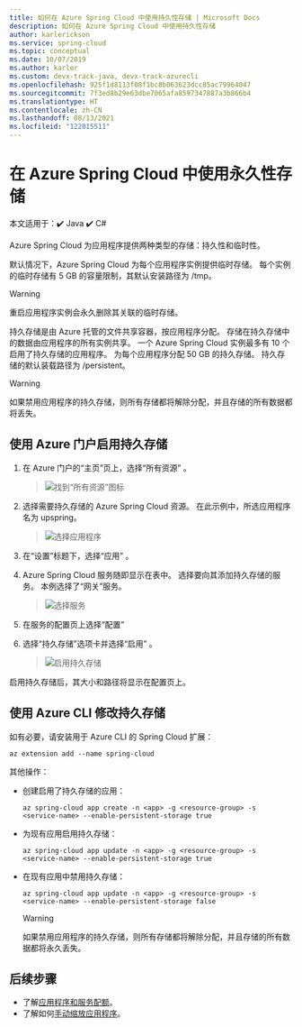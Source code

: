 ```yaml
---
title: 如何在 Azure Spring Cloud 中使用持久性存储 | Microsoft Docs
description: 如何在 Azure Spring Cloud 中使用持久性存储
author: karlerickson
ms.service: spring-cloud
ms.topic: conceptual
ms.date: 10/07/2019
ms.author: karler
ms.custom: devx-track-java, devx-track-azurecli
ms.openlocfilehash: 925f1d8113f08f1bc8b063623dcc85ac79964047
ms.sourcegitcommit: 7f3ed8b29e63dbe7065afa8597347887a3b866b4
ms.translationtype: HT
ms.contentlocale: zh-CN
ms.lasthandoff: 08/13/2021
ms.locfileid: "122015511"
---
```

# <a name="use-persistent-storage-in-azure-spring-cloud"></a>在 Azure Spring Cloud 中使用永久性存储

本文适用于：✔️ Java ✔️ C#

Azure Spring Cloud 为应用程序提供两种类型的存储：持久性和临时性。

默认情况下，Azure Spring Cloud 为每个应用程序实例提供临时存储。 每个实例的临时存储有 5 GB 的容量限制，其默认安装路径为 /tmp。

> [!WARNING]
> 重启应用程序实例会永久删除其关联的临时存储。

持久存储是由 Azure 托管的文件共享容器，按应用程序分配。 存储在持久存储中的数据由应用程序的所有实例共享。 一个 Azure Spring Cloud 实例最多有 10 个启用了持久存储的应用程序。 为每个应用程序分配 50 GB 的持久存储。 持久存储的默认装载路径为 /persistent。

> [!WARNING]
> 如果禁用应用程序的持久存储，则所有存储都将解除分配，并且存储的所有数据都将丢失。

## <a name="use-the-azure-portal-to-enable-persistent-storage"></a>使用 Azure 门户启用持久存储

1. 在 Azure 门户的“主页”页上，选择“所有资源” 。

    >![找到“所有资源”图标](media/portal-all-resources.jpg)

1. 选择需要持久存储的 Azure Spring Cloud 资源。 在此示例中，所选应用程序名为 upspring。

    > ![选择应用程序](media/select-service.jpg)

1. 在“设置”标题下，选择“应用” 。

1. Azure Spring Cloud 服务随即显示在表中。  选择要向其添加持久存储的服务。 本例选择了“网关”服务。

    > ![选择服务](media/select-gateway.jpg)

1. 在服务的配置页上选择“配置”

1. 选择“持久存储”选项卡并选择“启用” 。

    > ![启用持久存储](media/enable-persistent-storage.jpg)

启用持久存储后，其大小和路径将显示在配置页上。

## <a name="use-the-azure-cli-to-modify-persistent-storage"></a>使用 Azure CLI 修改持久存储

如有必要，请安装用于 Azure CLI 的 Spring Cloud 扩展：

```azurecli
az extension add --name spring-cloud
```

其他操作：

* 创建启用了持久存储的应用：

    ```azurecli
    az spring-cloud app create -n <app> -g <resource-group> -s <service-name> --enable-persistent-storage true
    ```

* 为现有应用启用持久存储：

    ```azurecli
    az spring-cloud app update -n <app> -g <resource-group> -s <service-name> --enable-persistent-storage true
    ```

* 在现有应用中禁用持久存储：

    ```azurecli
    az spring-cloud app update -n <app> -g <resource-group> -s <service-name> --enable-persistent-storage false
    ```

    > [!WARNING]
    > 如果禁用应用程序的持久存储，则所有存储都将解除分配，并且存储的所有数据都将永久丢失。

## <a name="next-steps"></a>后续步骤

* 了解[应用程序和服务配额](./quotas.md)。
* 了解如何[手动缩放应用程序](./how-to-scale-manual.md)。
